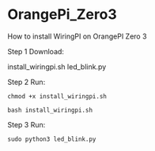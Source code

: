 # OrangePi_Zero3

How to install WiringPI on OrangePI Zero 3

Step 1 Download:

install_wiringpi.sh
led_blink.py

Step 2 Run:
```
chmod +x install_wiringpi.sh
```
```
bash install_wiringpi.sh
```

Step 3 Run:

```
sudo python3 led_blink.py
```

